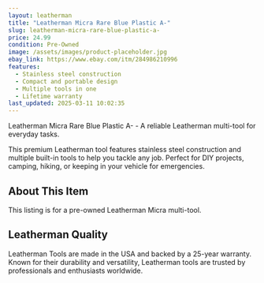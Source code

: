 ```yaml
---
layout: leatherman
title: "Leatherman Micra Rare Blue Plastic A-"
slug: leatherman-micra-rare-blue-plastic-a-
price: 24.99
condition: Pre-Owned
image: /assets/images/product-placeholder.jpg
ebay_link: https://www.ebay.com/itm/284986210996
features:
  - Stainless steel construction
  - Compact and portable design
  - Multiple tools in one
  - Lifetime warranty
last_updated: 2025-03-11 10:02:35
---
```


Leatherman Micra Rare Blue Plastic A- - A reliable Leatherman multi-tool for everyday tasks.

This premium Leatherman tool features stainless steel construction and multiple built-in tools to help you tackle any job. Perfect for DIY projects, camping, hiking, or keeping in your vehicle for emergencies.

## About This Item

This listing is for a pre-owned Leatherman Micra multi-tool.

## Leatherman Quality

Leatherman Tools are made in the USA and backed by a 25-year warranty. Known for their durability and versatility, Leatherman tools are trusted by professionals and enthusiasts worldwide.

